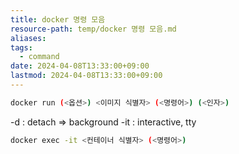 ```yaml
---
title: docker 명령 모음
resource-path: temp/docker 명령 모음.md
aliases:
tags:
  - command
date: 2024-04-08T13:33:00+09:00
lastmod: 2024-04-08T13:33:00+09:00
---
```

```bash
docker run (<옵션>) <이미지 식별자> (<명령어>) (<인자>)
```
 -d : detach => background
 -it : interactive, tty

```bash
docker exec -it <컨테이너 식별자> (<명령어>)
```



